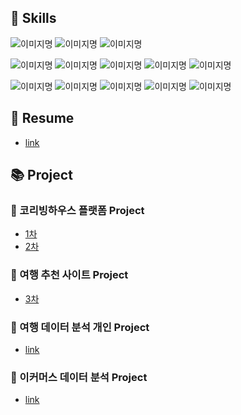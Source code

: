 ## 💫 Skills
<img alt="이미지명" src ="https://img.shields.io/badge/visual studio code-007ACC.svg?&style=for-the-badge&logo=visualstudiocode&logoColor=white"/> <img alt="이미지명" src ="https://img.shields.io/badge/google colab-F9AB00.svg?&style=for-the-badge&logo=googlecolab&logoColor=white"/> <img alt="이미지명" src ="https://img.shields.io/badge/mongodb-47A248.svg?&style=for-the-badge&logo=mongodb&logoColor=white"/>

<img alt="이미지명" src ="https://img.shields.io/badge/PYTHON-3776AB.svg?&style=for-the-badge&logo=PYTHON&logoColor=white"/> <img alt="이미지명" src ="https://img.shields.io/badge/pandas-150458.svg?&style=for-the-badge&logo=pandas&logoColor=white"/> <img alt="이미지명" src ="https://img.shields.io/badge/numpy-013243.svg?&style=for-the-badge&logo=numpy&logoColor=white"/> <img alt="이미지명" src ="https://img.shields.io/badge/selenium-43B02A.svg?&style=for-the-badge&logo=selenium&logoColor=white"/> <img alt="이미지명" src ="https://img.shields.io/badge/mysql-4479A1.svg?&style=for-the-badge&logo=mysql&logoColor=white"/>

<img alt="이미지명" src ="https://img.shields.io/badge/git-F05032.svg?&style=for-the-badge&logo=git&logoColor=white"/> <img alt="이미지명" src ="https://img.shields.io/badge/GitHub-181717.svg?&style=for-the-badge&logo=GitHub&logoColor=white"/> <img alt="이미지명" src ="https://img.shields.io/badge/slack-4A154B.svg?&style=for-the-badge&logo=slack&logoColor=white"/> <img alt="이미지명" src ="https://img.shields.io/badge/jirasoftware-0052CC.svg?&style=for-the-badge&logo=jirasoftware&logoColor=white"/> <img alt="이미지명" src ="https://img.shields.io/badge/docker-2496ED.svg?&style=for-the-badge&logo=docker&logoColor=white"/>


## 🎈 Resume
- [link](https://spice-evening-443.notion.site/5461688c9def402d97737d5e797004c4?pvs=74)

## 📚 Project
### 💬 코리빙하우스 플랫폼 Project
- [1차](https://github.com/btg1631/project_coliving)
- [2차](https://github.com/btg1631/co_lovehouse)

### 💬 여행 추천 사이트 Project
- [3차](https://github.com/nohjuhyeon/AI_LKJ_hubs_fastapi/tree/main)

### 💬 여행 데이터 분석 개인 Project
- [link](https://github.com/btg1631/study_data_analytics/tree/main/docs/project_trip)

### 💬 이커머스 데이터 분석 Project
- [link](https://github.com/btg1631/eCommerce-project)


<!--
**btg1631/btg1631** is a ✨ _special_ ✨ repository because its `README.md` (this file) appears on your GitHub profile.

Here are some ideas to get you started:

- 🔭 I’m currently working on ...
- 🌱 I’m currently learning ...
- 👯 I’m looking to collaborate on ...
- 🤔 I’m looking for help with ...
- 💬 Ask me about ...
- 📫 How to reach me: ...
- 😄 Pronouns: ...
- ⚡ Fun fact: ...
-->
